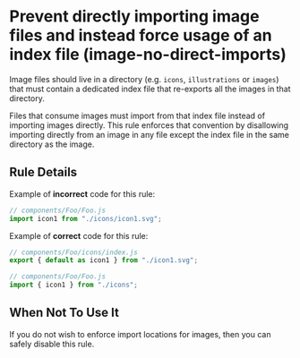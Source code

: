 # Prevent directly importing image files and instead force usage of an index file (image-no-direct-imports)

Image files should live in a directory (e.g. `icons`, `illustrations` or `images`) that must contain a dedicated index file that re-exports all the images in that directory.

Files that consume images must import from that index file instead of importing images directly. This rule enforces that convention by disallowing importing directly from an image in any file except the index file in the same directory as the image.

## Rule Details

Example of **incorrect** code for this rule:

```js
// components/Foo/Foo.js
import icon1 from "./icons/icon1.svg";
```

Example of **correct** code for this rule:

```js
// components/Foo/icons/index.js
export { default as icon1 } from "./icon1.svg";

// components/Foo/Foo.js
import { icon1 } from "./icons";
```

## When Not To Use It

If you do not wish to enforce import locations for images, then you can safely disable this rule.

